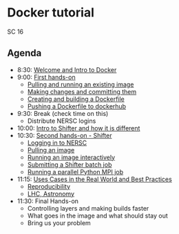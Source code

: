 # Docker tutorial

SC 16

## Agenda

- 8:30: [Welcome and Intro to Docker](00-docker.md)
- 9:00: [First hands-on](01-hands-on.md)
  - [Pulling and running an existing image](01-hands-on.md#pulling-and-running-an-existing-image)
  - [Making changes and committing them](01-hands-on.md#making-changes-and-committing-them)
  - [Creating and building a Dockerfile](01-hands-on.md#creating-and-building-a-dockerfile)
  - [Pushing a Dockerfile to dockerhub](01-hands-on.md#pushing-a-dockerfile-to-dockerhub)
- 9:30: Break (check time on this)
  - Distribute NERSC logins
- 10:00: [Intro to Shifter and how it is different](02-shifter.md)
- 10:30: [Second hands-on - Shifter](03-hands-on.md)
  - [Logging in to NERSC](03-hands-on.md#logging-in-to-nersc)
  - [Pulling an image](03-hands-on.md#pulling-an-image)
  - [Running an image interactively](03-hands-on.md#running-an-image-interactively)
  - [Submitting a Shifter batch job](03-hands-on.md#submitting-a-shifter-batch-job)
  - [Running a parallel Python MPI job](03-hands-on.md#running-a-parallel-python-mpi-job)
- 11:15: [Uses Cases in the Real World and Best Practices](04-use-cases.md)
  - [Reproducibility](04-use-cases.md#reproducibility)
  - [LHC, Astronomy](04-use-cases.md#lhc,-astronomy)
- 11:30: Final Hands-on
  - Controlling layers and making builds faster
  - What goes in the image and what should stay out
  - Bring us your problem
